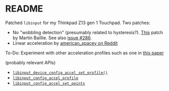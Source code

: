 # README

Patched `libinput` for my Thinkpad Z13 gen 1 Touchpad.
Two patches:

- No "wobbling detection" (presumably related to hysteresis?). [This](https://martin.baillie.id/wrote/avoiding-libinput-hysteresis-on-a-thinkpad/) patch by Martin Baillie.
  See also [issue #286](https://gitlab.freedesktop.org/libinput/libinput/-/issues/286).
- Linear acceleration by [american_spacey on Reddit](https://www.reddit.com/r/kde/comments/o5lk7q/comment/h2not3j/?utm_source=share&utm_medium=web3x&utm_name=web3xcss&utm_term=1&utm_content=share_button)

To-Do: Experiment with other acceleration profiles such as one in [this paper](http://direction.bordeaux.inria.fr/~roussel/publications/2011-UIST-libpointing.pdf)

(probably relevant APIs)

- [`libinput_device_config_accel_set_profile()`](https://wayland.freedesktop.org/libinput/doc/latest/api/group__config.html#gac92eb3bcfb9a3e6f670c3ff18451be2f)
- [`libinput_config_accel_profile`](https://wayland.freedesktop.org/libinput/doc/latest/api/group__config.html#gad63796972347f318b180e322e35cee79)
- [`libinput_config_accel_set_points`](https://wayland.freedesktop.org/libinput/doc/latest/api/group__config.html#gaa7f3ed3b0722cdf9fb82d546a8507da4)
